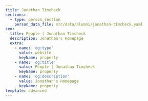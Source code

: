 ```yaml
---
title: Jonathan Timcheck
sections:
  - type: person_section
    person_data_file: src/data/alumni/jonathan-timcheck.yaml
seo:
  title: People | Jonathan Timcheck
  description: Jonathan's Homepage
  extra:
    - name: 'og:type'
      value: website
      keyName: property
    - name: 'og:title'
      value: People | Jonathan Timcheck
      keyName: property
    - name: 'og:description'
      value: Jonathan's Homepage
      keyName: property
template: advanced
---
```

